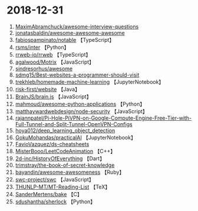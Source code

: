 # 2018-12-31

1. [MaximAbramchuck/awesome-interview-questions](https://github.com/MaximAbramchuck/awesome-interview-questions) 
2. [jonatasbaldin/awesome-awesome-awesome](https://github.com/jonatasbaldin/awesome-awesome-awesome) 
3. [fabiospampinato/notable](https://github.com/fabiospampinato/notable) 【TypeScript】
4. [rsms/inter](https://github.com/rsms/inter) 【Python】
5. [rrweb-io/rrweb](https://github.com/rrweb-io/rrweb) 【TypeScript】
6. [agalwood/Motrix](https://github.com/agalwood/Motrix) 【JavaScript】
7. [sindresorhus/awesome](https://github.com/sindresorhus/awesome) 
8. [sdmg15/Best-websites-a-programmer-should-visit](https://github.com/sdmg15/Best-websites-a-programmer-should-visit) 
9. [trekhleb/homemade-machine-learning](https://github.com/trekhleb/homemade-machine-learning) 【JupyterNotebook】
10. [risk-first/website](https://github.com/risk-first/website) 【Java】
11. [BrainJS/brain.js](https://github.com/BrainJS/brain.js) 【JavaScript】
12. [mahmoud/awesome-python-applications](https://github.com/mahmoud/awesome-python-applications) 【Python】
13. [matthaywardwebdesign/node-security](https://github.com/matthaywardwebdesign/node-security) 【JavaScript】
14. [rajannpatel/Pi-Hole-PiVPN-on-Google-Compute-Engine-Free-Tier-with-Full-Tunnel-and-Split-Tunnel-OpenVPN-Configs](https://github.com/rajannpatel/Pi-Hole-PiVPN-on-Google-Compute-Engine-Free-Tier-with-Full-Tunnel-and-Split-Tunnel-OpenVPN-Configs) 
15. [hoya012/deep_learning_object_detection](https://github.com/hoya012/deep_learning_object_detection) 
16. [GokuMohandas/practicalAI](https://github.com/GokuMohandas/practicalAI) 【JupyterNotebook】
17. [FavioVazquez/ds-cheatsheets](https://github.com/FavioVazquez/ds-cheatsheets) 
18. [MisterBooo/LeetCodeAnimation](https://github.com/MisterBooo/LeetCodeAnimation) 【C++】
19. [2d-inc/HistoryOfEverything](https://github.com/2d-inc/HistoryOfEverything) 【Dart】
20. [trimstray/the-book-of-secret-knowledge](https://github.com/trimstray/the-book-of-secret-knowledge) 
21. [bayandin/awesome-awesomeness](https://github.com/bayandin/awesome-awesomeness) 【Ruby】
22. [swc-project/swc](https://github.com/swc-project/swc) 【JavaScript】
23. [THUNLP-MT/MT-Reading-List](https://github.com/THUNLP-MT/MT-Reading-List) 【TeX】
24. [SanderMertens/bake](https://github.com/SanderMertens/bake) 【C】
25. [sdushantha/sherlock](https://github.com/sdushantha/sherlock) 【Python】
